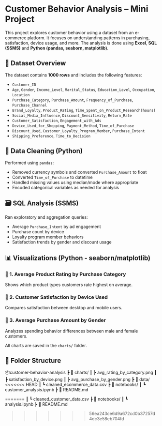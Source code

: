 # Customer Behavior Analysis – Mini Project

This project explores customer behavior using a dataset from an e-commerce platform. It focuses on understanding patterns in purchasing, satisfaction, device usage, and more. The analysis is done using **Excel**, **SQL (SSMS)** and **Python (pandas, seaborn, matplotlib)**.


## 📂 Dataset Overview

The dataset contains **1000 rows** and includes the following features:

- `Customer_ID`
- `Age`, `Gender`, `Income_Level`, `Marital_Status`, `Education_Level`, `Occupation`, `Location`
- `Purchase_Category`, `Purchase_Amount`, `Frequency_of_Purchase`, `Purchase_Channel`
- `Brand_Loyalty`, `Product_Rating`, `Time_Spent_on_Product_Research(hours)`
- `Social_Media_Influence`, `Discount_Sensitivity`, `Return_Rate`
- `Customer_Satisfaction`, `Engagement_with_Ads`
- `Device_Used_for_Shopping`, `Payment_Method`, `Time_of_Purchase`
- `Discount_Used`, `Customer_Loyalty_Program_Member`, `Purchase_Intent`
- `Shipping_Preference`, `Time_to_Decision`


## 🧹 Data Cleaning (Python)

Performed using `pandas`:
- Removed currency symbols and converted `Purchase_Amount` to float
- Converted `Time_of_Purchase` to datetime
- Handled missing values using median/mode where appropriate
- Encoded categorical variables as needed for analysis


## 🗃 SQL Analysis (SSMS)

Ran exploratory and aggregation queries:
- Average `Purchase_Intent` by ad engagement
- Purchase count by device
- Loyalty program member behaviors
- Satisfaction trends by gender and discount usage


## 📊 Visualizations (Python - seaborn/matplotlib)

### 📌 1. Average Product Rating by Purchase Category
Shows which product types customers rate highest on average.

### 📌 2. Customer Satisfaction by Device Used
Compares satisfaction between desktop and mobile users.

### 📌 3. Average Purchase Amount by Gender
Analyzes spending behavior differences between male and female customers.

All charts are saved in the `charts/` folder.


## 📁 Folder Structure

📦customer-behavior-analysis
┣ 📁 charts/
┃ ┣ avg_rating_by_category.png
┃ ┣ satisfaction_by_device.png
┃ ┣ avg_purchase_by_gender.png
┣ 📄 data/
<<<<<<< HEAD
┃ ┗ cleaned_ecommerce_data.csv
┣ 📄 notebooks/
┃ ┗ customer_analysis.ipynb
┣ 📄 README.md

=======
┃ ┗ cleaned_customer_data.csv
┣ 📄 notebooks/
┃ ┗ analysis.ipynb
┣ 📄 README.md
>>>>>>> 56ea243ce6d9a672cd0b37257d4dc3e58eb704fd
